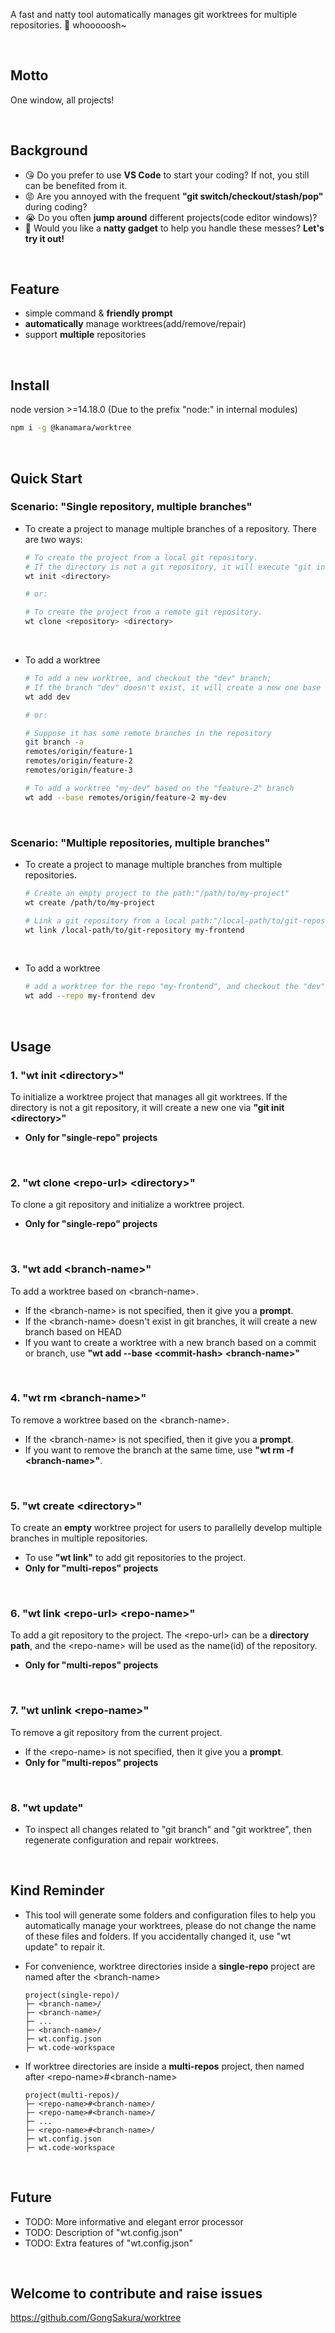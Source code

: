 A fast and natty tool automatically manages git worktrees for multiple repositories. 🚀 whooooosh~

<br/>

## Motto

One window, all projects!

<br/>

## Background

- 😘 Do you prefer to use **VS Code** to start your coding? If not, you still can be benefited from it.
- 😡 Are you annoyed with the frequent **"git switch/checkout/stash/pop"** during coding?
- 😭 Do you often **jump around** different projects(code editor windows)?
- 🤪 Would you like a **natty gadget** to help you handle these messes? **Let's try it out!**

<br/>

## Feature

- simple command & **friendly prompt**
- **automatically** manage worktrees(add/remove/repair)
- support **multiple** repositories

<br/>

## Install
node version >=14.18.0 (Due to the prefix "node:" in internal modules)
```sh
npm i -g @kanamara/worktree
```

<br/>

## Quick Start

### Scenario: **"Single repository, multiple branches"**

- To create a project to manage multiple branches of a repository. There are two ways:

  ```bash
  # To create the project from a local git repository.
  # If the directory is not a git repository, it will execute "git init <directory>"
  wt init <directory>

  # or:

  # To create the project from a remote git repository.
  wt clone <repository> <directory>
  ```

<br/>

- To add a worktree

  ```bash
  # To add a new worktree, and checkout the "dev" branch;
  # If the branch "dev" doesn't exist, it will create a new one base on HEAD(current commit).
  wt add dev

  # or:

  # Suppose it has some remote branches in the repository
  git branch -a
  remotes/origin/feature-1
  remotes/origin/feature-2
  remotes/origin/feature-3

  # To add a worktree "my-dev" based on the "feature-2" branch
  wt add --base remotes/origin/feature-2 my-dev
  ```

  <br/>

### Scenario: **"Multiple repositories, multiple branches"**

- To create a project to manage multiple branches from multiple repositories.

  ```bash
  # Create an empty project to the path:"/path/to/my-project"
  wt create /path/to/my-project

  # Link a git repository from a local path:"/local-path/to/git-repository", and name after "my-frontend"
  wt link /local-path/to/git-repository my-frontend
  ```

<br/>

- To add a worktree
  ```bash
  # add a worktree for the repo "my-frontend", and checkout the "dev" branch.
  wt add --repo my-frontend dev
  ```

<br/>

## Usage

### 1. "wt init \<directory\>"

To initialize a worktree project that manages all git worktrees. If the directory is not a git repository, it will create a new one via **"git init \<directory\>"**

- **Only for "single-repo" projects**

<br/>

### 2. "wt clone \<repo-url\> \<directory\>"

To clone a git repository and initialize a worktree project.

- **Only for "single-repo" projects**

<br/>

### 3. "wt add \<branch-name\>"

To add a worktree based on \<branch-name\>.

- If the \<branch-name\> is not specified, then it give you a **prompt**.
- If the \<branch-name\> doesn't exist in git branches, it will create a new branch based on HEAD
- If you want to create a worktree with a new branch based on a commit or branch, use **"wt add --base \<commit-hash\> \<branch-name\>"**

<br/>

### 4. "wt rm \<branch-name\>"

To remove a worktree based on the \<branch-name\>.

- If the \<branch-name\> is not specified, then it give you a **prompt**.
- If you want to remove the branch at the same time, use **"wt rm -f \<branch-name\>"**.

<br/>

### 5. "wt create \<directory\>"

To create an **empty** worktree project for users to parallelly develop multiple branches in multiple repositories.

- To use **"wt link"** to add git repositories to the project.
- **Only for "multi-repos" projects**

<br/>

### 6. "wt link \<repo-url\> \<repo-name\>"

To add a git repository to the project. The \<repo-url\> can be a **directory path**, and the \<repo-name\> will be used as the name(id) of the repository.

- **Only for "multi-repos" projects**

<br/>

### 7. "wt unlink \<repo-name\>"

To remove a git repository from the current project.

- If the \<repo-name\> is not specified, then it give you a **prompt**.
- **Only for "multi-repos" projects**

<br/>

### 8. "wt update"

- To inspect all changes related to "git branch" and "git worktree", then regenerate configuration and repair worktrees.

<br/>

## Kind Reminder

- This tool will generate some folders and configuration files to help you automatically manage your worktrees, please do not change the name of these files and folders. If you accidentally changed it, use "wt update" to repair it.

- For convenience, worktree directories inside a **single-repo** project are named after the \<branch-name\>

  ```text
  project(single-repo)/
  ├─ <branch-name>/
  ├─ <branch-name>/
  ├─ ...
  ├─ <branch-name>/
  ├─ wt.config.json
  ├─ wt.code-workspace
  ```

- If worktree directories are inside a **multi-repos** project, then named after \<repo-name\>#\<branch-name\>
  ```text
  project(multi-repos)/
  ├─ <repo-name>#<branch-name>/
  ├─ <repo-name>#<branch-name>/
  ├─ ...
  ├─ <repo-name>#<branch-name>/
  ├─ wt.config.json
  ├─ wt.code-workspace
  ```

<br/>

## Future

- TODO: More informative and elegant error processor
- TODO: Description of "wt.config.json"
- TODO: Extra features of "wt.config.json"


<br/>

## Welcome to contribute and raise issues
https://github.com/GongSakura/worktree

<br/>
